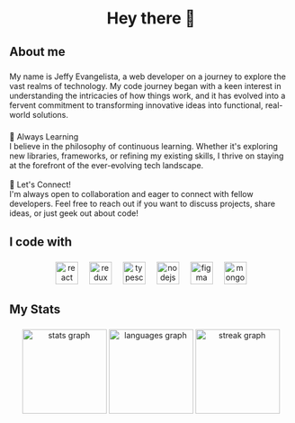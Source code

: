 <h1 align="center">Hey  there 👋</h1>

###

<h2 align="left">About me</h2>

###

<p align="left">My name is Jeffy Evangelista, a web developer on a journey to explore the vast realms of technology. My code journey began with a keen interest in understanding the intricacies of how things work, and it has evolved into a fervent commitment to transforming innovative ideas into functional, real-world solutions.</p>

###

<p align="left">🌱 Always Learning<br>I believe in the philosophy of continuous learning. Whether it's exploring new libraries, frameworks, or refining my existing skills, I thrive on staying at the forefront of the ever-evolving tech landscape.<br><br>🤝 Let's Connect!<br>I'm always open to collaboration and eager to connect with fellow developers. Feel free to reach out if you want to discuss projects, share ideas, or just geek out about code!</p>

###

<h2 align="left">I code with</h2>

###

<div align="center">
  <img src="https://cdn.jsdelivr.net/gh/devicons/devicon/icons/react/react-original.svg" height="40" alt="react logo"  />
  <img width="12" />
  <img src="https://cdn.simpleicons.org/redux/764ABC" height="40" alt="redux logo"  />
  <img width="12" />
  <img src="https://cdn.jsdelivr.net/gh/devicons/devicon/icons/typescript/typescript-original.svg" height="40" alt="typescript logo"  />
  <img width="12" />
  <img src="https://cdn.jsdelivr.net/gh/devicons/devicon/icons/nodejs/nodejs-original.svg" height="40" alt="nodejs logo"  />
  <img width="12" />
  <img src="https://cdn.jsdelivr.net/gh/devicons/devicon/icons/figma/figma-original.svg" height="40" alt="figma logo"  />
  <img width="12" />
  <img src="https://cdn.jsdelivr.net/gh/devicons/devicon/icons/mongodb/mongodb-original.svg" height="40" alt="mongodb logo"  />
</div>

###

<h2 align="left">My Stats</h2>

###

<div align="center">
  <img src="https://github-readme-stats.vercel.app/api?username=jeffigy&hide_title=false&hide_rank=false&show_icons=true&include_all_commits=true&count_private=true&disable_animations=false&theme=dracula&locale=en&hide_border=false&order=1" height="150" alt="stats graph"  />
  <img src="https://github-readme-stats.vercel.app/api/top-langs?username=jeffigy&locale=en&hide_title=false&layout=compact&card_width=320&langs_count=5&theme=dracula&hide_border=false&order=2" height="150" alt="languages graph"  />
  <img src="https://streak-stats.demolab.com?user=jeffigy&locale=en&mode=daily&theme=dracula&hide_border=false&border_radius=5&order=3" height="150" alt="streak graph"  />
</div>

###
